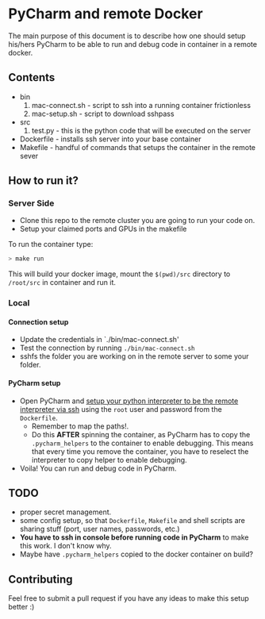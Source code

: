 # PyCharm and remote Docker
The main purpose of this document is to describe how one should setup his/hers PyCharm to be able to run and debug code in container in a remote docker.

## Contents
* bin
    1. mac-connect.sh - script to ssh into a running container frictionless
    2. mac-setup.sh   - script to download sshpass 
* src
    1. test.py - this is the python code that will be executed on the server
* Dockerfile - installs ssh server into your base container
* Makefile - handful of commands that setups the container in the remote sever

## How to run it?
### Server Side
* Clone this repo to the remote cluster you are going to run your code on.
* Setup your claimed ports and GPUs in the makefile

To run the container type:
```bash
> make run
```
This will build your docker image, mount the `$(pwd)/src` directory to `/root/src` in container and run it.

### Local
#### Connection setup
* Update the credentials in `./bin/mac-connect.sh' 
* Test the connection by running `./bin/mac-connect.sh`
* sshfs the folder you are working on in the remote server to some your folder. 
#### PyCharm setup
* Open PyCharm and [setup your python interpreter to be the remote interpreter via ssh](https://www.jetbrains.com/help/pycharm/configuring-remote-interpreters-via-ssh.html) using the `root` user and password from the `Dockerfile`. 
    * Remember to map the paths!. 
    * Do this **AFTER** spinning the container, as PyCharm has to copy the `.pycharm_helpers` to the container to enable debugging. This means that every time you remove the container, you have to reselect the interpreter to copy helper to enable debugging. 
* Voila! You can run and debug code in PyCharm.

## TODO
* proper secret management. 
* some config setup, so that `Dockerfile`, `Makefile` and shell scripts are sharing stuff (port, user names, passwords, etc.)
* **You have to ssh in console before running code in PyCharm** to make this work. I don't know why.
* Maybe have `.pycharm_helpers` copied to the docker container on build?

## Contributing
Feel free to submit a pull request if you have any ideas to make this setup better :)
